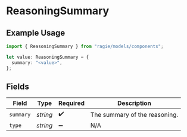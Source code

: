 # ReasoningSummary

## Example Usage

```typescript
import { ReasoningSummary } from "ragie/models/components";

let value: ReasoningSummary = {
  summary: "<value>",
};
```

## Fields

| Field                         | Type                          | Required                      | Description                   |
| ----------------------------- | ----------------------------- | ----------------------------- | ----------------------------- |
| `summary`                     | *string*                      | :heavy_check_mark:            | The summary of the reasoning. |
| `type`                        | *string*                      | :heavy_minus_sign:            | N/A                           |